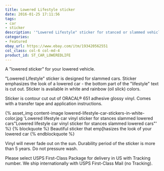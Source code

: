```yaml
---
title: Lowered Lifestyle sticker
date: 2016-01-25 17:11:56
tags:
- car
- sticker
description: '"Lowered Lifestyle" sticker for stanced or slammed vehicles. Will look great on any lowered car, truck or modified vehicle.'
categories:
- Featured
ebay_url: https://www.ebay.com/itm/193420562551
col_class: col-6 col-md-4
product_id: ST_CAR_LOWEREDLIFE
---
```


A "lowered sticker" for your lowered vehicle.

<!-- more -->

"Lowered Lifestyle" sticker is designed for slammed cars. Sticker emphasizes the look of a lowered car - the bottom part of the "lifestyle" text is cut out. Sticker is available in white and rainbow (oil slick) colors.

Sticker is contour cut out of ORACAL® 651 adhesive glossy vinyl. Comes with a transfer tape and application instructions.

{% asset_img content-image lowered-lifestyle-car-stickers-in-white-color.jpg 'Lowered lifestyle car vinyl sticker for stances slammed lowered cars"Lowered lifestyle car vinyl sticker for stances slammed lowered cars"' %}
{% blockquote %}
Beautiful sticker that emp[hasizes the look of your lowered car
{% endblockquote %}

Vinyl will never fade out on the sun. Durability period of the sticker is more than 5 years. Do not pressure wash.

Please select USPS First-Class Package for delivery in US with Tracking number. We ship internationally with USPS First-Class Mail (no Tracking).